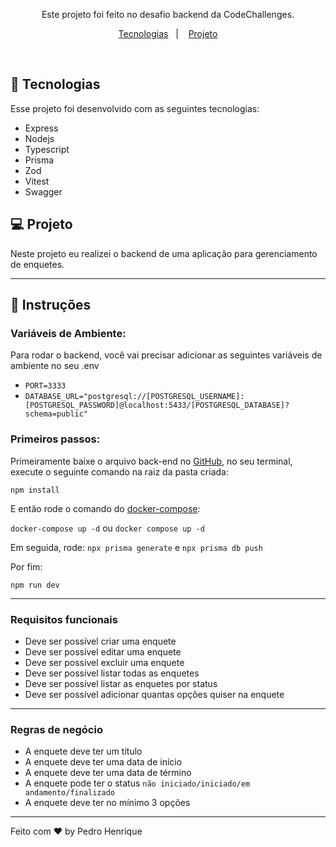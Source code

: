 <p align="center">
Este projeto foi feito no desafio backend da CodeChallenges. <br/>
</p>

<p align="center">
  <a href="#-tecnologias">Tecnologias</a>&nbsp;&nbsp;&nbsp;|&nbsp;&nbsp;&nbsp;
  <a href="#-projeto">Projeto</a>
</p>

<br>

## 🚀 Tecnologias

Esse projeto foi desenvolvido com as seguintes tecnologias:

- Express
- Nodejs
- Typescript
- Prisma
- Zod
- Vitest
- Swagger

## 💻 Projeto

Neste projeto eu realizei o backend de uma aplicação para gerenciamento de enquetes.

---

## 🤔 Instruções

### Variáveis de Ambiente:

Para rodar o backend, você vai precisar adicionar as seguintes variáveis de ambiente no seu .env

- `PORT=3333`
- `DATABASE_URL="postgresql://[POSTGRESQL_USERNAME]:[POSTGRESQL_PASSWORD]@localhost:5433/[POSTGRESQL_DATABASE]?schema=public"`

### Primeiros passos:

Primeiramente baixe o arquivo back-end no [GitHub](https://github.com/pdro-h0/back-dev-challenge), no seu terminal, execute o seguinte comando na raiz da pasta criada:

`npm install`

E então rode o comando do [docker-compose](https://docs.docker.com/compose/):

`docker-compose up -d`
ou
`docker compose up -d`

Em seguida, rode:
`npx prisma generate`
e
`npx prisma db push`

Por fim:

`npm run dev`

---

### Requisitos funcionais

- Deve ser possível criar uma enquete
- Deve ser possível editar uma enquete
- Deve ser possível excluir uma enquete
- Deve ser possível listar todas as enquetes
- Deve ser possível listar as enquetes por status
- Deve ser possível adicionar quantas opções quiser na enquete

---

### Regras de negócio

- A enquete deve ter um título
- A enquete deve ter uma data de início
- A enquete deve ter uma data de término
- A enquete pode ter o status `não iniciado/iniciado/em andamento/finalizado`
- A enquete deve ter no mínimo 3 opções

---

Feito com ♥ by Pedro Henrique
